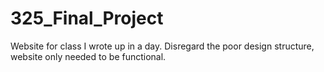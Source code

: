 325_Final_Project
=================

Website for class I wrote up in a day. Disregard the poor design structure, website only needed to be functional.
